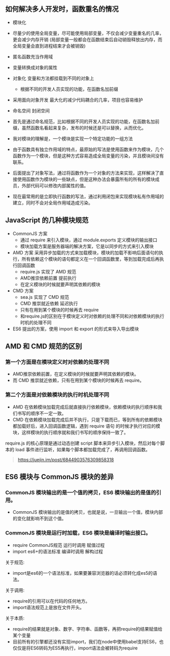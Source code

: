## 如何解决多人开发时，函数重名的情况
+ 模块化

+ 尽量少的使用全局变量，尽可能使用局部变量，不仅会减少变量重名的几率，更会减少内存开销
(局部变量一般都会在函数结束后自动销毁释放出内存，而全局变量会直到进程结束才会被销毁)
+ 匿名函数充当作用域
+ 变量转换成对象的属性
+ 对象化 变量和方法都挂载到不同的对象上
    + 根据不同的开发人员实现的功能，在函数名加前缀
+ 采用面向对象开发 最大化的减少代码耦合的几率，项目也容易维护
+ 命名空间 封闭空间
+ 首先是通过命名规范，比如根据不同的开发人员实现的功能，在函数名加前缀，虽然函数名看起来复杂，发布的时候还是可以替换，从而优化。


+ 我对模块的理解是，一个模块是实现一个特定功能的一组方法
+ 由于函数具有独立作用域的特点，最原始的写法是使用函数来作为模块，几个函数作为一个模块，但是这种方式容易造成全局变量的污染，并且模块间没有联系。
+ 后面提出了对象写法，通过将函数作为一个对象的方法来实现，这样解决了直接使用函数作为模块的一些缺点，但是这种办法会暴露所有的所有的模块成员，外部代码可以修改内部属性的值。
+ 现在最常用的是立即执行函数的写法，通过利用闭包来实现模块私有作用域的建立，同时不会对全局作用域造成污染。

##  JavaScript 的几种模块规范
+  CommonJS 方案
    + 通过 require 来引入模块，通过 module.exports 定义模块的输出接口
    + 模块加载方案是服务器端的解决方案，它是以同步的方式来引入模块
+  AMD 方案 采用异步加载的方式来加载模块，模块的加载不影响后面语句的执行，所有依赖这个模块的语句都定义在一个回调函数里，等到加载完成后再执行回调函数
    + require.js 实现了 AMD 规范
    + AMD推崇依赖前置 提前执行
    + 在定义模块的时候就要声明其依赖的模块
+  CMD 方案 
    + sea.js 实现了 CMD 规范
    + CMD 推崇就近依赖 延迟执行 
    + 只有在用到某个模块的时候再去 require
    + 和require.js的区别在于模块定义时对依赖的处理不同和对依赖模块的执行时机的处理不同
+ ES6 提出的方案，使用 import 和 export 的形式来导入导出模块

## AMD 和 CMD 规范的区别
### 第一个方面是在模块定义时对依赖的处理不同
+ AMD推崇依赖前置，在定义模块的时候就要声明其依赖的模块。
+ 而 CMD 推崇就近依赖，只有在用到某个模块的时候再去 require。
### 第二个方面是对依赖模块的执行时机处理不同
+ AMD 在依赖模块加载完成后就直接执行依赖模块，依赖模块的执行顺序和我们书写的顺序不一定一致。
+ CMD 在依赖模块加载完成后并不执行，只是下载而已，等到所有的依赖模块都加载好后，进入回调函数逻辑，遇到 require 语句 的时候才执行对应的模块，这样模块的执行顺序就和我们书写的顺序保持一致了。

require.js 的核心原理是通过动态创建 script 脚本来异步引入模块，然后对每个脚本的 load 事件进行监听，如果每个脚本都加载完成了，再调用回调函数。
>https://juejin.im/post/6844903576309858318
##  ES6 模块与 CommonJS 模块的差异
### CommonJS 模块输出的是一个值的拷贝，ES6 模块输出的是值的引用。
+ CommonJS 模块输出的是值的拷贝，也就是说，一旦输出一个值，模块内部的变化就影响不到这个值。
### CommonJS 模块是运行时加载，ES6 模块是编译时输出接口。
+ require	CommonJS规范	运行时调用	赋值过程
+ import	es6+的语法标准	编译时调用	解构过程

关于规范:
+ import是es6的一个语法标准，如果要兼容浏览器的话必须转化成es5的语法。

关于调用:
+ require的引用可以在代码的任何地方。 
+ import语法规范上是放在文件开头。

关于本质:
+ require的结果就是对象、数字、字符串、函数等，再把require的结果赋值给某个变量
+ 目前所有的引擎都还没有实现import，我们在node中使用babel支持ES6，也仅仅是将ES6转码为ES5再执行，import语法会被转码为require
